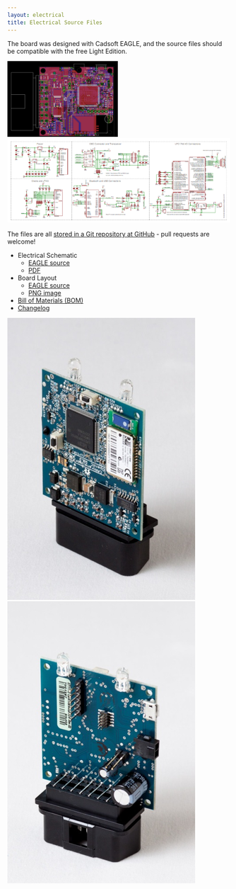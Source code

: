 ```yaml
---
layout: electrical
title: Electrical Source Files
---
```


The board was designed with Cadsoft EAGLE, and the source files should be
compatible with the free Light Edition.

![Layout](/electrical/img/vehicle-interface.brd-scaled.png)
![Schematic](/electrical/img/vehicle-interface.sch-scaled.png)

The files are all [stored in a Git repository at
GitHub](https://github.com/openxc/reference-vi/tree/gh-pages/electrical/sources) -
pull requests are welcome!

* Electrical Schematic
  * [EAGLE source](/electrical/sources/vehicle-interface.sch)
  * [PDF](/electrical/sources/vehicle-interface.sch.pdf)
* Board Layout
  * [EAGLE source](/electrical/sources/vehicle-interface.brd)
  * [PNG image](/electrical/sources/vehicle-interface.brd.png)
* [Bill of Materials (BOM)](/electrical/sources/vehicle-interface.bom.xls)
* [Changelog](/electrical/CHANGELOG.xls)


![VI PCB Top](/static/images/vi-front-angled.jpg)
![VI PCB Bottom](/static/images/vi-back-angled.jpg)
